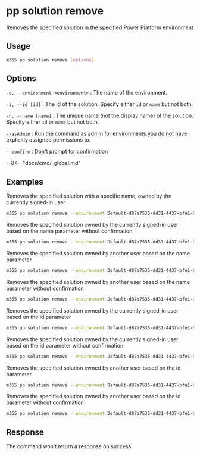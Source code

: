 # pp solution remove

Removes the specified solution in the specified Power Platform environment

## Usage

```sh
m365 pp solution remove [options]
```

## Options

`-e, --environment <environment>`
: The name of the environment.

`-i, --id [id]`
: The id of the solution. Specify either `id` or `name` but not both.

`-n, --name [name]`
: The unique name (not the display name) of the solution. Specify either `id` or `name` but not both.

`--asAdmin`
: Run the command as admin for environments you do not have explicitly assigned permissions to.

`--confirm`
: Don't prompt for confirmation

--8<-- "docs/cmd/_global.md"

## Examples

Removes the specified solution with a specific name, owned by the currently signed-in user

```sh
m365 pp solution remove --environment Default-d87a7535-dd31-4437-bfe1-95340acd55c5 --name "Solution Name"
```

Removes the specified solution owned by the currently signed-in user based on the name parameter without confirmation

```sh
m365 pp solution remove --environment Default-d87a7535-dd31-4437-bfe1-95340acd55c5 --name "Solution Name" --confirm
```

Removes the specified solution owned by another user based on the name parameter

```sh
m365 pp solution remove --environment Default-d87a7535-dd31-4437-bfe1-95340acd55c5 --name "Solution Name" --asAdmin
```

Removes the specified solution owned by another user based on the name parameter without confirmation

```sh
m365 pp solution remove --environment Default-d87a7535-dd31-4437-bfe1-95340acd55c5 --name "solution Name" --asAdmin --confirm
```

Removes the specified solution owned by the currently signed-in user based on the id parameter

```sh
m365 pp solution remove --environment Default-d87a7535-dd31-4437-bfe1-95340acd55c5 --id 00000001-0000-0000-0001-00000000009b
```

Removes the specified solution owned by the currently signed-in user based on the id parameter without confirmation

```sh
m365 pp solution remove --environment Default-d87a7535-dd31-4437-bfe1-95340acd55c5 --id 00000001-0000-0000-0001-00000000009b
```

Removes the specified solution owned by another user based on the id parameter

```sh
m365 pp solution remove --environment Default-d87a7535-dd31-4437-bfe1-95340acd55c5 --id 00000001-0000-0000-0001-00000000009b --asAdmin
```

Removes the specified solution owned by another user based on the id parameter without confirmation

```sh
m365 pp solution remove --environment Default-d87a7535-dd31-4437-bfe1-95340acd55c5 --id 00000001-0000-0000-0001-00000000009b --asAdmin --confirm
```
## Response

The command won't return a response on success.
